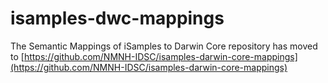 # isamples-dwc-mappings
The Semantic Mappings of iSamples to Darwin Core repository has moved to [https://github.com/NMNH-IDSC/isamples-darwin-core-mappings](https://github.com/NMNH-IDSC/isamples-darwin-core-mappings)


